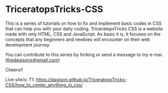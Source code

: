 # TriceratopsTricks-CSS
This is a series of tutorials on how to fix and implement basic codes in CSS that can help you with your daily coding. TriceratopsTricks CSS is a website made with only HTML, CSS and JavaScript. As basic it is, it focuses on the concepts that any beginners and newbies will encounter on their web development journey.

You can contribute to this series by forking or send a message to my e-mai. (thedagisons@gmail.com)

Cheers!!

Live site/s:
T1: https://dagison.github.io/TriceratopsTricks-CSS/how_to_center_anything_in_css/
